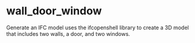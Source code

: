 # wall_door_window
Generate an IFC model uses the ifcopenshell library to create a 3D model that includes two walls, a door, and two windows.
